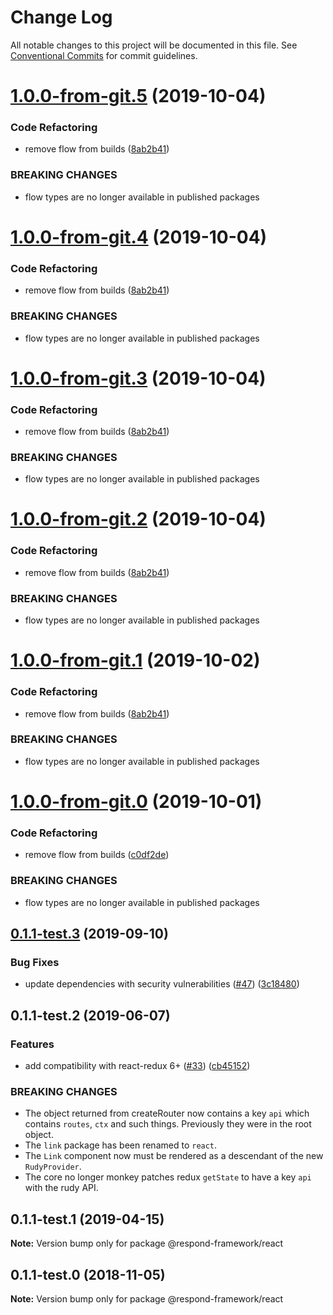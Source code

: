 # Change Log

All notable changes to this project will be documented in this file.
See [Conventional Commits](https://conventionalcommits.org) for commit guidelines.

# [1.0.0-from-git.5](https://github.com/respond-framework/rudy/tree/master/packages/react/compare/@respond-framework/react@0.1.1-test.3...@respond-framework/react@1.0.0-from-git.5) (2019-10-04)


### Code Refactoring

* remove flow from builds ([8ab2b41](https://github.com/respond-framework/rudy/tree/master/packages/react/commit/8ab2b41))


### BREAKING CHANGES

* flow types are no longer available in published
packages





# [1.0.0-from-git.4](https://github.com/respond-framework/rudy/tree/master/packages/react/compare/@respond-framework/react@0.1.1-test.3...@respond-framework/react@1.0.0-from-git.4) (2019-10-04)


### Code Refactoring

* remove flow from builds ([8ab2b41](https://github.com/respond-framework/rudy/tree/master/packages/react/commit/8ab2b41))


### BREAKING CHANGES

* flow types are no longer available in published
packages





# [1.0.0-from-git.3](https://github.com/respond-framework/rudy/tree/master/packages/react/compare/@respond-framework/react@0.1.1-test.3...@respond-framework/react@1.0.0-from-git.3) (2019-10-04)


### Code Refactoring

* remove flow from builds ([8ab2b41](https://github.com/respond-framework/rudy/tree/master/packages/react/commit/8ab2b41))


### BREAKING CHANGES

* flow types are no longer available in published
packages





# [1.0.0-from-git.2](https://github.com/respond-framework/rudy/tree/master/packages/react/compare/@respond-framework/react@0.1.1-test.3...@respond-framework/react@1.0.0-from-git.2) (2019-10-04)


### Code Refactoring

* remove flow from builds ([8ab2b41](https://github.com/respond-framework/rudy/tree/master/packages/react/commit/8ab2b41))


### BREAKING CHANGES

* flow types are no longer available in published
packages





# [1.0.0-from-git.1](https://github.com/respond-framework/rudy/tree/master/packages/react/compare/@respond-framework/react@0.1.1-test.3...@respond-framework/react@1.0.0-from-git.1) (2019-10-02)


### Code Refactoring

* remove flow from builds ([8ab2b41](https://github.com/respond-framework/rudy/tree/master/packages/react/commit/8ab2b41))


### BREAKING CHANGES

* flow types are no longer available in published
packages





# [1.0.0-from-git.0](https://github.com/respond-framework/rudy/tree/master/packages/react/compare/@respond-framework/react@0.1.1-test.3...@respond-framework/react@1.0.0-from-git.0) (2019-10-01)


### Code Refactoring

* remove flow from builds ([c0df2de](https://github.com/respond-framework/rudy/tree/master/packages/react/commit/c0df2de))


### BREAKING CHANGES

* flow types are no longer available in published
packages





## [0.1.1-test.3](https://github.com/respond-framework/rudy/tree/master/packages/react/compare/@respond-framework/react@0.1.1-test.2...@respond-framework/react@0.1.1-test.3) (2019-09-10)


### Bug Fixes

* update dependencies with security vulnerabilities ([#47](https://github.com/respond-framework/rudy/tree/master/packages/react/issues/47)) ([3c18480](https://github.com/respond-framework/rudy/tree/master/packages/react/commit/3c18480))





## 0.1.1-test.2 (2019-06-07)


### Features

* add compatibility with react-redux 6+ ([#33](https://github.com/respond-framework/rudy/tree/master/packages/react/issues/33)) ([cb45152](https://github.com/respond-framework/rudy/tree/master/packages/react/commit/cb45152))


### BREAKING CHANGES

* The object returned from createRouter now contains a key `api` which contains `routes`, `ctx` and such things. Previously they were in the root object.
* The `link` package has been renamed to `react`.
* The `Link` component now must be rendered as a descendant of the new `RudyProvider`.
* The core no longer monkey patches redux `getState` to have a key `api` with the rudy API.





## 0.1.1-test.1 (2019-04-15)

**Note:** Version bump only for package @respond-framework/react





## 0.1.1-test.0 (2018-11-05)

**Note:** Version bump only for package @respond-framework/react
